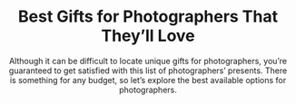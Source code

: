 ---
layout: post
title: Best Gifts for Photographers That They’ll Love
subtitle: Although it can be difficult to locate unique gifts for photographers, you’re guaranteed to get satisfied with this list of photographers’ presents. There is something for any budget, so let’s explore the best available options for photographers.
header-img: "img/post/2023/09/copied/medium_Gifts_for_photographers_e310209869.jpg"
header-style: text
permalink: "/gifts-photographers/"
catalog: true
tags:
  - Recipients 
  - Men
---   